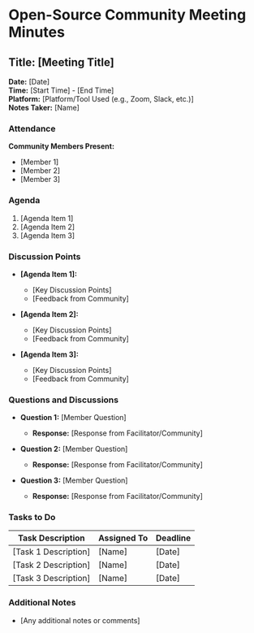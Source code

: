 # Open-Source Community Meeting Minutes

## Title: [Meeting Title]
**Date:** [Date]  
**Time:** [Start Time] - [End Time]  
**Platform:** [Platform/Tool Used (e.g., Zoom, Slack, etc.)]  
**Notes Taker:** [Name]

### Attendance
**Community Members Present:**
- [Member 1]
- [Member 2]
- [Member 3]

### Agenda
1. [Agenda Item 1]
2. [Agenda Item 2]
3. [Agenda Item 3]

### Discussion Points
- **[Agenda Item 1]:**
  - [Key Discussion Points]
  - [Feedback from Community]

- **[Agenda Item 2]:**
  - [Key Discussion Points]
  - [Feedback from Community]

- **[Agenda Item 3]:**
  - [Key Discussion Points]
  - [Feedback from Community]

### Questions and Discussions
- **Question 1:** [Member Question]
  - **Response:** [Response from Facilitator/Community]

- **Question 2:** [Member Question]
  - **Response:** [Response from Facilitator/Community]

- **Question 3:** [Member Question]
  - **Response:** [Response from Facilitator/Community]

### Tasks to Do
| Task Description          | Assigned To  | Deadline     |
| ------------------------- | ------------ | ------------ |
| [Task 1 Description]      | [Name]       | [Date]       |
| [Task 2 Description]      | [Name]       | [Date]       |
| [Task 3 Description]      | [Name]       | [Date]       |

### Additional Notes
- [Any additional notes or comments]
